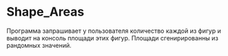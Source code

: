 # Shape_Areas

Программа запрашивает у пользователя количество каждой из фигур и выводит на консоль 
площади этих фигур. Площади сгенирированны из рандомных значений.

